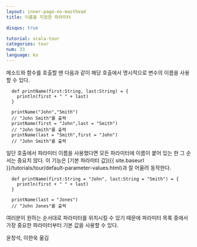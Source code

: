 ```yaml
---
layout: inner-page-no-masthead
title: 이름을 지정한 파라미터

disqus: true

tutorial: scala-tour
categories: tour
num: 33
language: ko
---
```


메소드와 함수를 호출할 땐 다음과 같이 해당 호출에서 명시적으로 변수의 이름을 사용할 수 있다.

      def printName(first:String, last:String) = {
        println(first + " " + last)
      }

      printName("John","Smith")
      // "John Smith"를 출력
      printName(first = "John",last = "Smith")
      // "John Smith"를 출력
      printName(last = "Smith",first = "John")
      // "John Smith"를 출력

일단 호출에서 파라미터 이름을 사용했다면 모든 파라미터에 이름이 붙어 있는 한 그 순서는 중요치 않다. 이 기능은 [기본 파라미터 값]({{ site.baseurl }}/tutorials/tour/default-parameter-values.html)과 잘 어울려 동작한다.

      def printName(first:String = "John", last:String = "Smith") = {
        println(first + " " + last)
      }

      printName(last = "Jones")
      // "John Jones"를 출력

여러분이 원하는 순서대로 파라미터를 위치시킬 수 있기 때문에 파라미터 목록 중에서 가장 중요한 파라미터부터 기본 값을 사용할 수 있다.

윤창석, 이한욱 옮김